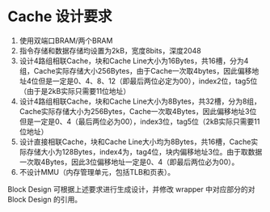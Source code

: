 # Cache 设计要求

1. 使用双端口BRAM/两个BRAM
2. 指令存储和数据存储均设置为2kB，宽度8bits，深度2048
3. 设计4路组相联Cache，块和Cache Line大小为16Bytes，共16槽，分为4组，Cache实际存储大小256Bytes，由于Cache一次取4bytes，因此偏移地址4位但是一定是0、4、8、12（即最后两位必定为00），index2位，tag5位（由于是2kB实际只需要11位地址）
4. 设计4路组相联Cache，块和Cache Line大小为8Bytes，共32槽，分为8组，Cache实际存储大小为256Bytes，Cache一次取4Bytes，因此偏移地址3位但是一定是0、4（最后两位必为00），index3位，tag5位（2kB实际只需要11位地址）
5. 设计直接相联Cache，块和Cache Line大小均为8Bytes，共16槽，Cache实际存储大小为128Bytes，index4为，tag4位，块内偏移地址3位。由于取数据一次取4Bytes，因此3位偏移地址一定是0、4（即最后两位必为00）。
6. 不设计MMU（内存管理单元，包括TLB和页表）。

Block Design 可根据上述要求进行生成设计，并修改 wrapper 中对应部分的对 Block Design 的引用。